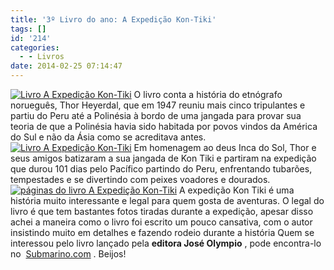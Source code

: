 ```yaml
---
title: '3º Livro do ano: A Expedição Kon-Tiki'
tags: []
id: '214'
categories:
  - - Livros
date: 2014-02-25 07:14:47
---
```


[![Livro A Expedição Kon-Tiki](http://162.243.62.160/wp-content/uploads/2014/02/dsc02197.jpg?w=650)](http://162.243.62.160/wp-content/uploads/2014/02/dsc02197.jpg) O livro conta a história do etnógrafo norueguês, Thor Heyerdal, que em 1947 reuniu mais cinco tripulantes e partiu do Peru até a Polinésia à bordo de uma jangada para provar sua teoria de que a Polinésia havia sido habitada por povos vindos da América do Sul e não da Ásia como se acreditava antes. [![Livro A Expedição Kon-Tiki](http://162.243.62.160/wp-content/uploads/2014/02/dsc02232.jpg?w=650)](http://162.243.62.160/wp-content/uploads/2014/02/dsc02232.jpg) Em homenagem ao deus Inca do Sol, Thor e seus amigos batizaram a sua jangada de Kon Tiki e partiram na expedição que durou 101 dias pelo Pacífico partindo do Peru, enfrentando tubarões, tempestades e se divertindo com peixes voadores e dourados. [![páginas do livro A Expedição Kon-Tiki](http://162.243.62.160/wp-content/uploads/2014/02/dsc02200.jpg?w=650)](http://162.243.62.160/wp-content/uploads/2014/02/dsc02200.jpg) A expedição Kon Tiki é uma história muito interessante e legal para quem gosta de aventuras. O legal do livro é que tem bastantes fotos tiradas durante a expedição, apesar disso achei a maneira como o livro foi escrito um pouco cansativa, com o autor insistindo muito em detalhes e fazendo rodeio durante a história Quem se interessou pelo livro lançado pela **editora José Olympio** , pode encontra-lo no  [Submarino.com](http://www.submarino.com.br/produto/5796875/livro-expedicao-kon-tiki-8000-km-numa-jangada-atraves-do-pacifico "Submarino.com") . Beijos!